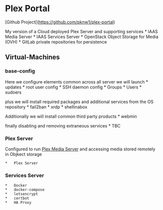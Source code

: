# Plex Portal
[Github Project[(https://github.com/pknw1/plex-portal)

My version of a Cloud deployed Plex Server and supporting services
	*	IAAS Media Server
	* 	IAAS Services Server
	* 	OpenStack Object Storage for Media (OVH)
	* 	GitLab private repositories for persistence
	
## Virtual-Machines

### base-config
Here we configure elements common across all server we will launch
	*	updates
	*	root user config
	*	SSH daemon config
	*	Groups
	*	Users
	*	sudoers

plus we will install required packages and additional services from the OS repository
	*	fail2ban
	*	xrdp
	*	shellinabox

Additionally we will install common third party products
	*	webmin
	
finally disabling and removing extraneous services
	* 	TBC
	
### Plex Server
Configured to run [Plex Media Server](https://plex.tv) and accessing media stored remotely in Objkect storage

	*	Plex Server
	
### Services Server
	*	Docker
	*	docker-compose
	* 	letsencrypt
	*	certbot
	* 	HA Proxy
	
